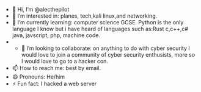 - 👋 Hi, I’m @alecthepilot
- 👀 I’m interested in: planes, tech,kali linux,and networking. 
- 🌱 I’m currently learning:  computer science GCSE. Python is the only language I know but i have heard of languages such as:Rust c,c++,c# java, javscript, php, machine code.
- - 💞️ I’m looking to collaborate: on anything to do with cyber security I would love to join a community of cyber security enthusists, more so I would love to go to a hacker con. 
- 📫 How to reach me: best by email.
- 😄 Pronouns: He/him
- ⚡ Fun fact: I hacked a web server 

<!---
alecthepilot/alecthepilot is a ✨ special ✨ repository because its `README.md` (this file) appears on your GitHub profile.
You can click the Preview link to take a look at your changes.
--->
